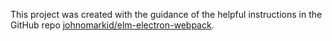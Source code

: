 This project was created with the guidance of the helpful instructions in the
GitHub repo [johnomarkid/elm-electron-webpack](
https://github.com/johnomarkid/elm-electron-webpack).
